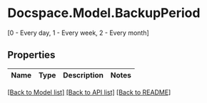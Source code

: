 # Docspace.Model.BackupPeriod
[0 - Every day, 1 - Every week, 2 - Every month]

## Properties

Name | Type | Description | Notes
------------ | ------------- | ------------- | -------------

[[Back to Model list]](../README.md#documentation-for-models) [[Back to API list]](../README.md#documentation-for-api-endpoints) [[Back to README]](../README.md)


